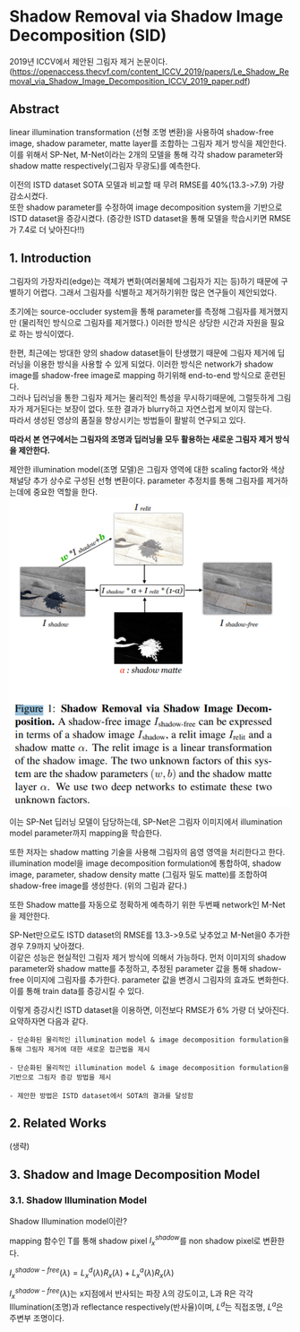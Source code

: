 # Shadow Removal via Shadow Image Decomposition (SID)  

2019년 ICCV에서 제안된 그림자 제거 논문이다.  
(https://openaccess.thecvf.com/content_ICCV_2019/papers/Le_Shadow_Removal_via_Shadow_Image_Decomposition_ICCV_2019_paper.pdf)

## Abstract  

linear illumination transformation (선형 조명 변환)을 사용하여 shadow-free image, shadow parameter, matte layer를 조합하는 그림자 제거 방식을 제안한다.  
이를 위해서 SP-Net, M-Net이라는 2개의 모델을 통해 각각 shadow parameter와 shadow matte respectively(그림자 무광도)를 예측한다.  

이전의 ISTD dataset SOTA 모델과 비교할 때 무려 RMSE를 40%(13.3->7.9) 가량 감소시켰다.  
또한 shadow parameter를 수정하여 image decomposition system을 기반으로 ISTD dataset을 증강시켰다. (증강한 ISTD dataset을 통해 모델을 학습시키면 RMSE가 7.4로 더 낮아진다!!)  

## 1. Introduction  

그림자의 가장자리(edge)는 객체가 변화(여러물체에 그림자가 지는 등)하기 때문에 구별하기 어렵다. 그래서 그림자를 식별하고 제거하기위한 많은 연구들이 제안되었다.  

초기에는 source-occluder system을 통해 parameter를 측정해 그림자를 제거했지만 (물리적인 방식으로 그림자를 제거했다.) 이러한 방식은 상당한 시간과 자원을 필요로 하는 방식이였다.  

한편, 최근에는 방대한 양의 shadow dataset들이 탄생했기 때문에 그림자 제거에 딥러닝을 이용한 방식을 사용할 수 있게 되었다. 이러한 방식은 network가 shadow image를 shadow-free image로 mapping 하기위해 end-to-end 방식으로 훈련된다.  
그러나 딥러닝을 통한 그림자 제거는 물리적인 특성을 무시하기때문에, 그럴듯하게 그림자가 제거된다는 보장이 없다. 또한 결과가 blurry하고 자연스럽게 보이지 않는다.  
따라서 생성된 영상의 품질을 향상시키는 방법들이 활발히 연구되고 있다.  

**따라서 본 연구에서는 그림자의 조명과 딥러닝을 모두 활용하는 새로운 그림자 제거 방식을 제안한다.**  

제안한 illumination model(조명 모델)은 그림자 영역에 대한 scaling factor와 색상 채널당 추가 상수로 구성된 선형 변환이다. parameter 추정치를 통해 그림자를 제거하는데에 중요한 역할을 한다.  
![img](./Asset/20.png)  
  
이는 SP-Net 딥러닝 모델이 담당하는데, SP-Net은 그림자 이미지에서 illumination model parameter까지 mapping을 학습한다.  

또한 저자는 shadow matting 기술을 사용해 그림자의 음영 영역을 처리한다고 한다. illumination model을 image decomposition formulation에 통합하여, shadow image, parameter, shadow density matte (그림자 밀도 matte)를 조합하여 shadow-free image를 생성한다. (위의 그림과 같다.)  

또한 Shadow matte를 자동으로 정확하게 예측하기 위한 두번째 network인 M-Net을 제안한다.  

SP-Net만으로도 ISTD dataset의 RMSE를 13.3->9.5로 낮추었고 M-Net을0 추가한 경우 7.9까지 낮아졌다.  
이같은 성능은 현실적인 그림자 제거 방식에 의해서 가능하다. 먼저 이미지의 shadow parameter와 shadow matte를 추정하고, 추정된 parameter 값을 통해 shadow-free 이미지에 그림자를 추가한다. parameter 값을 변경시 그림자의 효과도 변화한다. 이를 통해 train data를 증강시킬 수 있다.  

이렇게 증강시킨 ISTD dataset을 이용하면, 이전보다 RMSE가 6% 가량 더 낮아진다.  
요약하자면 다음과 같다.  

    - 단순화된 물리적인 illumination model & image decomposition formulation을 통해 그림자 제거에 대한 새로운 접근법을 제시

    - 단순화된 물리적인 illumination model & image decomposition formulation을 기반으로 그림자 증강 방법을 제시  

    - 제안한 방법은 ISTD dataset에서 SOTA의 결과를 달성함  

## 2. Related Works  

(생략)  

## 3. Shadow and Image Decomposition Model  

### 3.1. Shadow Illumination Model  

Shadow Illumination model이란?  

mapping 함수인 T를 통해 shadow pixel $I_x^{shadow}$를 non shadow pixel로 변환한다.  

$I_x^{shadow-free}(\lambda)=L_x^d(\lambda)R_x(\lambda)+L_x^a(\lambda)R_x(\lambda)$  

$I_x^{shadow-free}(\lambda)$는 x지점에서 반사되는 파장 $\lambda$의 강도이고, L과 R은 각각 Illumination(조명)과 reflectance respectively(반사율)이며, $L^d$는 직접조명, $L^a$은 주변부 조명이다.  
